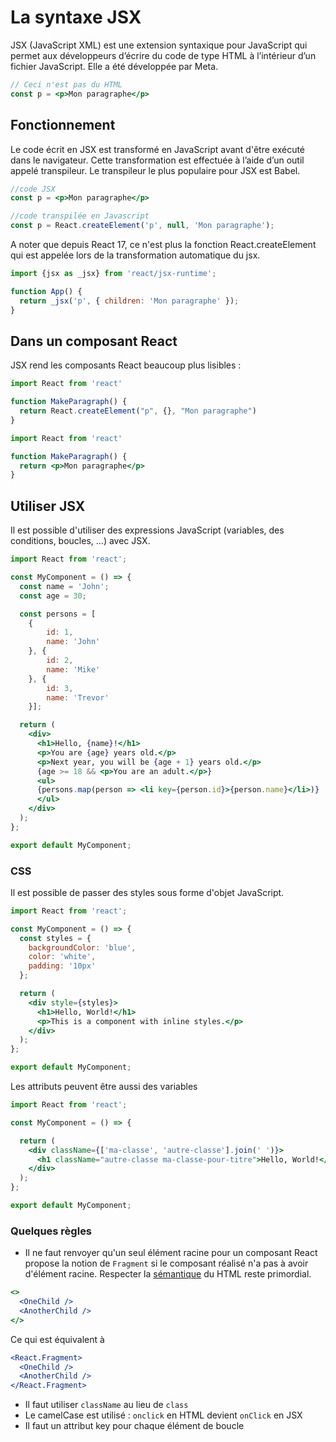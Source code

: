 # La syntaxe JSX

JSX (JavaScript XML) est une extension syntaxique pour JavaScript qui permet aux développeurs d’écrire du code de type HTML à l’intérieur d’un fichier JavaScript. Elle a été développée par Meta.

```jsx
// Ceci n'est pas du HTML
const p = <p>Mon paragraphe</p>
```

## Fonctionnement

Le code écrit en JSX est transformé en JavaScript avant d'être exécuté dans le navigateur. Cette transformation est effectuée à l’aide d’un outil appelé transpileur. Le transpileur le plus populaire pour JSX est Babel.


```jsx
//code JSX
const p = <p>Mon paragraphe</p>

//code transpilée en Javascript
const p = React.createElement('p', null, 'Mon paragraphe');
```

A noter que depuis React 17, ce n'est plus la fonction React.createElement qui est appelée lors de la transformation automatique du jsx.

```js
import {jsx as _jsx} from 'react/jsx-runtime';

function App() {
  return _jsx('p', { children: 'Mon paragraphe' });
}
```

## Dans un composant React

JSX rend les composants React beaucoup plus lisibles :

```jsx
import React from 'react'

function MakeParagraph() {
  return React.createElement("p", {}, "Mon paragraphe")
}
```
```jsx
import React from 'react'

function MakeParagraph() {
  return <p>Mon paragraphe</p>
}
```

## Utiliser JSX

Il est possible d'utiliser des expressions JavaScript (variables, des conditions, boucles, ...) avec JSX.

```jsx
import React from 'react';

const MyComponent = () => {
  const name = 'John';
  const age = 30;

  const persons = [
    {
        id: 1,
        name: 'John'
    }, {
        id: 2,
        name: 'Mike'
    }, {
        id: 3,
        name: 'Trevor'
    }];

  return (
    <div>
      <h1>Hello, {name}!</h1>
      <p>You are {age} years old.</p>
      <p>Next year, you will be {age + 1} years old.</p>
      {age >= 18 && <p>You are an adult.</p>}
      <ul>
      {persons.map(person => <li key={person.id}>{person.name}</li>)}
      </ul>
    </div>
  );
};

export default MyComponent;
```

### CSS

Il est possible de passer des styles sous forme d'objet JavaScript.

```jsx
import React from 'react';

const MyComponent = () => {
  const styles = {
    backgroundColor: 'blue',
    color: 'white',
    padding: '10px'
  };

  return (
    <div style={styles}>
      <h1>Hello, World!</h1>
      <p>This is a component with inline styles.</p>
    </div>
  );
};

export default MyComponent;
```

Les attributs peuvent être aussi des variables

```jsx
import React from 'react';

const MyComponent = () => {

  return (
    <div className={['ma-classe', 'autre-classe'].join(' ')}>
      <h1 className="autre-classe ma-classe-pour-titre">Hello, World!</h1>
    </div>
  );
};

export default MyComponent;
```

### Quelques règles

- Il ne faut renvoyer qu'un seul élément racine pour un composant
React propose la notion de `Fragment` si le composant réalisé n'a pas à avoir d'élément racine. 
Respecter la [sémantique](https://fr.w3docs.com/apprendre-html/les-elements-semantiques-html5.html) du HTML reste primordial.
```jsx
<>
  <OneChild />
  <AnotherChild />
</>
```

Ce qui est équivalent à

```jsx
<React.Fragment>
  <OneChild />
  <AnotherChild />
</React.Fragment>
```

- Il faut utiliser `className` au lieu de `class`
- Le camelCase est utilisé : `onclick` en HTML devient `onClick` en JSX
- Il faut un attribut key pour chaque élément de boucle